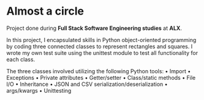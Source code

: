 # **Almost a circle**

Project done during  **Full Stack Software Engineering studies** at **ALX**. 

In this project, I encapsulated skills in Python object-oriented programming by coding three connected classes to represent rectangles and squares. I wrote my own test suite using the unittest module to test all functionality for each class.

The three classes involved utilizing the following Python tools:
• Import
• Exceptions
• Private attributes
• Getter/setter
• Class/static methods
• File I/O
• Inheritance
• JSON and CSV serialization/deserialization
• args/kwargs
• Unittesting
